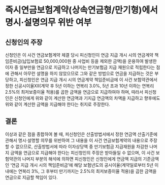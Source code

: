 # 즉시연금보험계약(상속연금형/만기형)에서 명시·설명의무 위반 여부

## 신청인의 주장
신청인은 이 사건 연금보험계약 체결 당시 피신청인이 연금 지급 개시 시의 연금계약 책임준비금(납입보험료 50,000,000원 중 사업비 등을 제외한 금액)을 운용하여 발생한 이자 중 일부만을 연금으로 지급하고 나머지는 만기보험금 지급 재원으로 적립한다는 점에 관해서 아무런 설명을 하지 않았으므로 그와 같은 방법으로 연금을 지급하는 것은 부당하고, 피신청인은 연금 지급 개시 시의 연금계약 책임준비금에 이 사건 보험약관에서 정한 신공시이율XII(계약 후 5년 이하는 연복리 3.0%, 5년 초과 10년 이하는 연복리 2.5%의 최저보증이율 적용)를 곱한 금액을 연금으로 지급하여야 하며, 따라서 피신청인은 신청인에게 위와 같이 계산한 연금액과 기지급 연금액의 차액을 지급하고 향후에도 위와 같이 계산한 금액을 지급해야 한다는 취지로 주장한다.

## 결론
이상과 같은 점을 종합하여 볼 때, 피신청인은 산출방법서에서 정한 연금액 산출기준에 관해서 명시·설명할 의무를 위반하여 그 내용을 이 사건 연금보험계약의 내용으로 주장할 수 없으므로, 산출방법서에 따라 이자상당액 중 만기보험금 지급재원을 차감한 나머지 금액을 연금으로 지급해야 한다는 피신청인의 주장은 받아들일 수 없으며, 이 사건 보험약관의 나머지 부분의 해석에 의하면 피신청인은 신청인에게 연금액 지급의 기준금액인 ‘연금 지급 개시 시의 책임준비금’에 해당 보험년도의 공시이율(계약일로부터 5년 이내에는 연복리 3%, 그 후부터 만기까지는 2.5%의 최저보증이율 적용)을 곱한 금액을 연금으로 지급할 책임이 있다.
